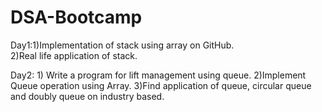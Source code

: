 # DSA-Bootcamp
 Day1:1)Implementation of stack using array on GitHub.   
      2)Real life application of stack.

  Day2: 1) Write a program for lift management using queue.
         2)Implement Queue operation using Array.
          3)Find application of queue, circular queue and doubly queue on industry based.
